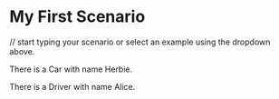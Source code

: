 # My First Scenario

// start typing your scenario or select an example using the dropdown above.

There is a Car with name Herbie.

There is a Driver with name Alice.
